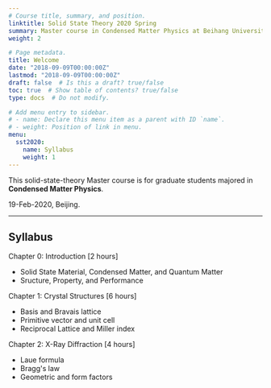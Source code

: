 ```yaml
---
# Course title, summary, and position.
linktitle: Solid State Theory 2020 Spring
summary: Master course in Condensed Matter Physics at Beihang University.
weight: 2

# Page metadata.
title: Welcome
date: "2018-09-09T00:00:00Z"
lastmod: "2018-09-09T00:00:00Z"
draft: false  # Is this a draft? true/false
toc: true  # Show table of contents? true/false
type: docs  # Do not modify.

# Add menu entry to sidebar.
# - name: Declare this menu item as a parent with ID `name`.
# - weight: Position of link in menu.
menu:
  sst2020:
    name: Syllabus
    weight: 1
---
```




This solid-state-theory Master course is for graduate students majored in **Condensed Matter Physics**.																																					

19-Feb-2020, Beijing.



***

## Syllabus

Chapter 0: Introduction [2 hours]

+ Solid State Material, Condensed Matter, and Quantum Matter
+ Sructure, Property, and Performance 

Chapter 1: Crystal Structures [6 hours]

+ Basis and Bravais lattice 
+ Primitive vector and unit cell
+ Reciprocal Lattice and Miller index

Chapter 2: X-Ray Diffraction [4 hours]

+ Laue formula
+ Bragg's law
+ Geometric and form factors

 